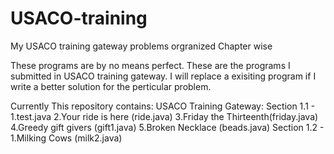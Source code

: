 # USACO-training
My USACO training gateway problems orgranized Chapter wise

These programs are by no means perfect. These are the programs I submitted in USACO training gateway.
I will replace a exisiting program if I write a better solution for the perticular problem.

Currently This repository contains:
USACO Training Gateway:
    Section 1.1 - 
          1.test.java
          2.Your ride is here (ride.java)
          3.Friday the Thirteenth(friday.java)
          4.Greedy gift givers (gift1.java)
          5.Broken Necklace (beads.java)
    Section 1.2 - 
          1.Milking Cows (milk2.java)      
          
